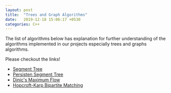 ```yaml
---
layout: post
title:  "Trees and Graph Algorithms"
date:   2019-12-18 15:06:17 +0530
categories: C++
---
```


The list of algorithms below has explanation for further understanding of the algorithms implemented in our projects especially trees and graphs algorithms.
 
Please checkout the links!

* [Segment Tree](https://github.com/WooSolAhn/OSS_pdf/blob/master/Segment%20Tree.pdf)
* [Persisten Segment Tree](https://github.com/WooSolAhn/OSS_pdf/blob/master/Persisten%20Segment%20Tree.pdf)
* [Dinic's Maximum Flow](https://github.com/WooSolAhn/OSS_pdf/blob/master/Dinic.pdf)
* [Hopcroft-Karp Bipartite Matching](https://github.com/WooSolAhn/OSS_pdf/blob/master/Hopcroft-Karp.pdf)
